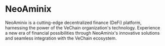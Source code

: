 # NeoAminix
NeoAminix is a cutting-edge decentralized finance (DeFi) platform, harnessing the power of the VeChain organization's technology. Experience a new era of financial possibilities through NeoAminix's innovative solutions and seamless integration with the VeChain ecosystem.
